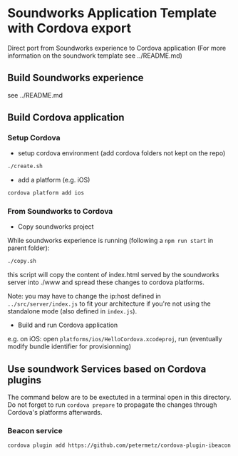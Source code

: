 # Soundworks Application Template with Cordova export

Direct port from Soundworks experience to Cordova application
(For more information on the soundwork template see ../README.md)


## Build Soundworks experience

see ../README.md


## Build Cordova application

### Setup Cordova

* setup cordova environment (add cordova folders not kept on the repo)

```sh
./create.sh
```

* add a platform (e.g. iOS)

```sh
cordova platform add ios
```

### From Soundworks to Cordova

* Copy soundworks project

While soundworks experience is running (following a ``npm run start`` in parent folder):

```sh
./copy.sh
```

this script will copy the content of index.html served by the soundworks server into ./www and spread these changes to cordova platforms.

Note: you may have to change the ip:host defined in ``../src/server/index.js`` to fit your architecture if you're not using the standalone mode (also defined in ``index.js``).

* Build and run Cordova application

e.g. on iOS: open ``platforms/ios/HelloCordova.xcodeproj``, run (eventually modify bundle identifier for provisionning)


## Use soundwork Services based on Cordova plugins

The command below are to be exectuted in a terminal open in this directory. Do not forget to run ``cordova prepare`` to propagate the changes through Cordova's platforms afterwards.

### Beacon service

```sh
cordova plugin add https://github.com/petermetz/cordova-plugin-ibeacon.git
```
